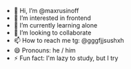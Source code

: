 - 👋 Hi, I’m @maxrusinoff
- 👀 I’m interested in frontend
- 🌱 I’m currently learning alone
- 💞️ I’m looking to collaborate
- 📫 How to reach me tg: @gggfjjsushxh
- 😄 Pronouns: he / him
- ⚡ Fun fact: I'm lazy to study, but I try

<!---
maxrusinoff/maxrusinoff is a ✨ special ✨ repository because its `README.md` (this file) appears on your GitHub profile.
You can click the Preview link to take a look at your changes.
--->
